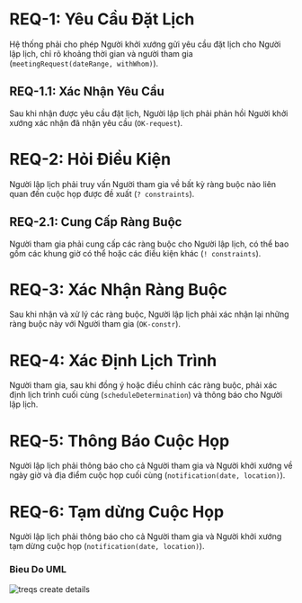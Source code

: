 <!-- # REQ-1: Yêu Cầu Đặt Lịch-->
<treqs-element id="c9a45c6e085a11efb56c32bd8644677e" type="requirement">

# REQ-1: Yêu Cầu Đặt Lịch

Hệ thống phải cho phép Người khởi xướng gửi yêu cầu đặt lịch cho Người lập lịch, chỉ rõ khoảng thời gian và người tham gia (`meetingRequest(dateRange, withWhom)`).
</treqs-element>

<!-- 1.1  ## REQ-1.1: Xác Nhận Yêu Cầu -->
<treqs-element id="adc02ab4086411ef8c3432bd8644677e" type="requirement">

## REQ-1.1: Xác Nhận Yêu Cầu

Sau khi nhận được yêu cầu đặt lịch, Người lập lịch phải phản hồi Người khởi xướng xác nhận đã nhận yêu cầu (`OK-request`).
<treqs-link type="parent" target="c9a45c6e085a11efb56c32bd8644677e" />
</treqs-element>

<!-- # REQ-2: Hỏi Điều Kiện -->
<treqs-element id="f81e9b0e086411efbe2a32bd8644677e" type="requirement">

# REQ-2: Hỏi Điều Kiện

Người lập lịch phải truy vấn Người tham gia về bất kỳ ràng buộc nào liên quan đến cuộc họp được đề xuất (`? constraints`).
</treqs-element>

<!-- ## REQ-2.1: Cung Cấp Ràng Buộc -->
<treqs-element id="522e2924086611ef95ed32bd8644677e" type="requirement">

## REQ-2.1: Cung Cấp Ràng Buộc

Người tham gia phải cung cấp các ràng buộc cho Người lập lịch, có thể bao gồm các khung giờ có thể hoặc các điều kiện khác (`! constraints`).
<treqs-link type="parent" target="f81e9b0e086411efbe2a32bd8644677e" />
</treqs-element>

<!-- # REQ-3: Xác Nhận Ràng Buộc -->
<treqs-element id="57770870086511efb70632bd8644677e" type="requirement">

# REQ-3: Xác Nhận Ràng Buộc

Sau khi nhận và xử lý các ràng buộc, Người lập lịch phải xác nhận lại những ràng buộc này với Người tham gia (`OK-constr`).
</treqs-element>

<!-- # REQ-4: Xác Định Lịch Trình -->
<treqs-element id="5c3f188e086511efaedb32bd8644677e" type="requirement">

# REQ-4: Xác Định Lịch Trình

Người tham gia, sau khi đồng ý hoặc điều chỉnh các ràng buộc, phải xác định lịch trình cuối cùng (`scheduleDetermination`) và thông báo cho Người lập lịch.
</treqs-element>

<!-- # REQ-5: Thông Báo Cuộc Họp -->
<treqs-element id="5f85e73e086511efb56432bd8644677e" type="requirement">

# REQ-5: Thông Báo Cuộc Họp

Người lập lịch phải thông báo cho cả Người tham gia và Người khởi xướng về ngày giờ và địa điểm cuộc họp cuối cùng (`notification(date, location)`).
</treqs-element>

<treqs-element id="f419378e088d11efafb29a770d496c3b" type="requirement">

# REQ-6: Tạm dừng Cuộc Họp

Người lập lịch phải thông báo cho cả Người tham gia và Người khởi xướng tạm dừng cuộc họp (`notification(date, location)`).
</treqs-element>

<treqs-element id="8dd284e4513c11ed97c08adebfb72d7e22222" type="information">

### Bieu Do UML

<!--
@startuml invite_meeting
participant Initiator
participant Scheduler
participant Participant

Initiator -> Scheduler : meetingRequest(dateRange, withWhom)
Scheduler -> Initiator : OK-request

Scheduler -> Participant : ? constraints
Participant -> Scheduler : ! constraints

Scheduler -> Participant : OK-constr

Participant -> Scheduler : scheduleDetermination
Scheduler -> Participant : notification(date, location)
Participant -> Initiator : notification(date, location)

@enduml
-->

![treqs create details](invite_meeting.png)
</treqs-element>
